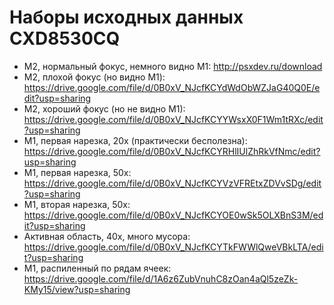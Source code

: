 # Наборы исходных данных CXD8530CQ

- M2, нормальный фокус, немного видно М1: http://psxdev.ru/download
- M2, плохой фокус (но видно M1): https://drive.google.com/file/d/0B0xV_NJcfKCYdWdObWZJaG40Q0E/edit?usp=sharing
- M2, хороший фокус (но не видно М1): https://drive.google.com/file/d/0B0xV_NJcfKCYYWsxX0F1Wm1tRXc/edit?usp=sharing
- M1, первая нарезка, 20x (практически бесполезна): https://drive.google.com/file/d/0B0xV_NJcfKCYRHlIUlZhRkVfNmc/edit?usp=sharing
- M1, первая нарезка, 50x: https://drive.google.com/file/d/0B0xV_NJcfKCYVzVFREtxZDVvSDg/edit?usp=sharing
- M1, вторая нарезка, 50x: https://drive.google.com/file/d/0B0xV_NJcfKCYOE0wSk5OLXBnS3M/edit?usp=sharing
- Активная область, 40x, много мусора: https://drive.google.com/file/d/0B0xV_NJcfKCYTkFWWlQweVBkLTA/edit?usp=sharing
- M1, распиленный по рядам ячеек: https://drive.google.com/file/d/1A6z6ZubVnuhC8zOan4aQl5zeZk-KMy15/view?usp=sharing
